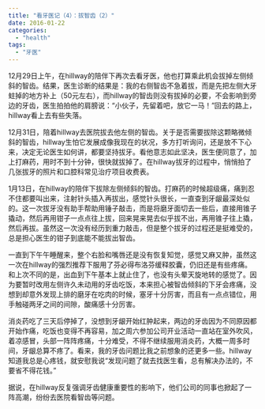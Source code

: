 ```yaml
---
title: "看牙医记（4）：拔智齿（2）"
date: 2016-01-22
categories: 
  - "health"
tags: 
  - "牙医"
---
```


12月29日上午，在hillway的陪伴下再次去看牙医，他也打算乘此机会拔掉左侧倾斜的智齿。结果，医生诊断的结果是：我的右侧智齿不急着拔，而是先把左侧大牙蛀掉的地方补上（50元左右），而hillway的智齿则没有拔掉的必要，不会影响到旁边的牙齿，医生拍拍他的肩膀说：“小伙子，先留着吧，放它一马！”回去的路上，hillway看上去有些失落。

12月31日，陪着hillway去医院拔去他左侧的智齿。关于是否需要拔除这颗略微倾斜的智齿，hillway生怕它发展成像我现在的状况，多方打听询问，还是放不下心来，决定无论医生如何讲，都要坚持拔牙。看他意志如此坚决，医生便同意了，加上打麻药，用时不到十分钟，很快就拔掉了。在hillway拔牙的过程中，悄悄拍了几张拔牙的照片和口腔科常见治疗项目收费表。

1月13日，在hillway的陪伴下拔除左侧倾斜的智齿。打麻药的时候超级痛，痛到忍不住都要叫出来，注射针头插入再拔出，感觉针头很长，一直查到牙龈最深处似的。这一次拔牙没有助手帮助用锤子敲击，而是将磨牙面切去一些后，直接用锥子撬动，然后再用钳子一点点往上拔，回来晃来晃去似乎拔不出，再用锥子往上撬，然后再拔。虽然这一次没有经历到重力敲击，但是整个拔牙的过程还是挺难受的，总是担心医生的钳子到底能不能拔出智齿。

一直到下午午睡醒来，整个右脸和嘴唇还是没有恢复知觉，感觉又麻又肿，虽然这一次在hillway的强烈推荐下服用了芬必得布洛芬缓释胶囊，仍旧还是有些疼痛。和上次不同的是，出血到下午基本上就止住了，也没有头晕天旋地转的感觉了。因为要暂时改用左侧许久未动用的牙齿吃饭，本来担心被智齿倾斜的下牙会疼痛，没想到却意外发现上排的磨牙在吃肉的时候，塞牙十分厉害，而且有一点点错位，用手触碰两牙之间的间隙，酸痛感十分厉害。

消炎药吃了三天后停掉了，没想到牙龈开始红肿起来，两边的牙齿因为不同原因都开始作痛，吃饭也变得不再容易，加之周六参加公司开业活动一直站在室外吹风，着凉感冒，头部一阵阵疼痛，十分难受，不得不继续服用消炎药，大概一周多时间，牙龈总算不疼了。看来，我的牙齿问题比我之前想象的还更多一些。hillway知道我总是心疼钱，就安慰我说“发现问题了就去找医生看，总有解决办法的，不要省不得花钱。”

据说，在hillway反复强调牙齿健康重要性的影响下，他们公司的同事也掀起了一阵高潮，纷纷去医院看智齿等问题。
